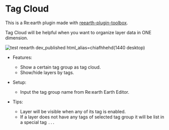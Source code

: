 # Tag Cloud

This is a Re:earth plugin made with [reearth-plugin-toolbox](https://github.com/airslice/reearth-plugin-toolbox).

Tag Cloud will be helpful when you want to organize layer data in ONE dimension.

![test reearth dev_published html_alias=chiafhhehd(1440 desktop)](https://user-images.githubusercontent.com/21994748/182887355-a26709cc-d3db-4f47-86ac-c04c021b9207.png)

- Features:
  - Show a certain tag group as tag cloud.
  - Show/hide layers by tags.
  
- Setup:
  - Input the tag group name from Re:earth Earth Editor.

- Tips:
  - Layer will be visible when any of its tag is enabled.
  - If a layer does not have any tags of selected tag group it will be list in a special tag `...`

